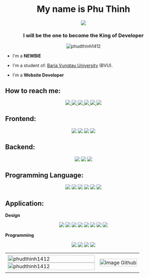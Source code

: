 <h1 align="center">My name is Phu Thinh</h1>
<p align="center"><img src="https://img.icons8.com/color/48/000000/vietnam-circular.png"/></p>
<h3 align="center">I will be the one to become the King of Developer</h3>
<p align="center"> <img src="https://komarev.com/ghpvc/?username=phudthinh1412" alt="phudthinh1412"/></p>

- I'm a **NEWBIE**

- I'm a student of: [Baria Vungtau University](https://bvu.edu.vn/) (BVU).

- I'm a **Website Developer**


## How to reach me:

<p align="center">
  <a href="https://www.facebook.com/phu.d.thinh/" alt="Facebook" target="_blank">
    <img src="https://img.icons8.com/fluent/48/000000/facebook-new.png" target="_blank" />
  </a>
    <a href="https://www.instagram.com/phu.d.thinh/" alt="Facebook" target="_blank">
    <img src="https://img.icons8.com/fluency/48/000000/instagram-new.png" target="_blank" />
  </a> 
    <a href="https://www.youtube.com/channel/UCI7AgFACk7d6yrxege6sPgw" alt="Youtube channel" target="_blank" >
    <img src="https://img.icons8.com/fluent/48/000000/youtube-play.png"/>
  </a>
  <a href="mailto:bestdaxuovn@gmail.com" alt="Email" target="_blank">
    <img src="https://img.icons8.com/color/48/000000/gmail-new.png"/>
  </a>
    <a href="https://github.com/phudthinh1412" alt="Github" target="_blank">
    <img src="https://img.icons8.com/fluent/48/000000/github.png"/>
  </a> 
  </a>
    <a href="https://phudthinh1412.github.io/WebsitePhuThinh/" alt="My Website" target="_blank">
    <img src="https://img.icons8.com/color/48/000000/internet.png"/>
  </a> 
</p>

## Frontend:

<p align="center">
  <img src="https://img.icons8.com/color/48/000000/html-5.png"/>
  <img src="https://img.icons8.com/color/48/000000/css3.png"/>
  <img src="https://img.icons8.com/color/48/000000/react-native.png"/>
  <img src="https://img.icons8.com/color/48/000000/nextjs.png"/>
</p>

## Backend:

<p align="center">
  <img src="https://img.icons8.com/color/48/000000/microsoft-sql-server.png"/>
  <img src="https://img.icons8.com/color/48/000000/mysql-logo.png"/>
  <img src="https://img.icons8.com/color/48/000000/firebase.png"/>
</p>

## Programming Language:

<p align="center">
  <img src="https://img.icons8.com/color/48/000000/c-programming.png"/>
  <img src="https://img.icons8.com/color/48/000000/c-plus-plus-logo.png"/>
  <img src="https://img.icons8.com/color/48/000000/c-sharp-logo.png"/>
  <img src="https://img.icons8.com/color/48/000000/java-coffee-cup-logo--v1.png"/>
  <img src="https://img.icons8.com/color/48/000000/javascript.png"/>
  <img src="https://img.icons8.com/color/48/000000/python.png"/>
</p>

## Application:
<b>Design</b>
<br/>
<p align="center">
  <img src="https://img.icons8.com/color/48/000000/office-365.png"/>
  <img src="https://img.icons8.com/color/48/000000/adobe-photoshop.png"/>
  <img src="https://img.icons8.com/color/48/000000/adobe-illustrator.png"/>
  <img src="https://img.icons8.com/color/48/000000/adobe-animate.png"/>
  <img src="https://img.icons8.com/color/48/000000/adobe-after-effects.png"/>
  <img src="https://img.icons8.com/color/48/000000/adobe-premiere-pro.png"/>
  <img src="https://img.icons8.com/color/48/000000/adobe-media-encoder.png"/>
  <img src="https://img.icons8.com/external-others-inmotus-design/48/000000/external-Corel-Draw-applications-and-programs-others-inmotus-design.png"/>
 </p>
 <b>Programming</b>
 <br/>
 <p align="center">
  <img src="https://img.icons8.com/color/48/000000/visual-studio-code-2019.png"/>
  <img src="https://img.icons8.com/color/48/000000/visual-studio--v2.png"/>
  <img src="https://img.icons8.com/color/48/000000/unity-5.png"/>
  <img src="https://img.icons8.com/color/48/000000/android-studio--v2.png"/>
</p>
<table style="width:100%;">
  <tr>
    <td>
      <img src="https://github-readme-stats.vercel.app/api/top-langs/?username=phudthinh1412&bg_color=FFFFFF00&text_color=179fa3&layout=compact&hide=CSS&langs_count=10&custom_title=Top%20ngôn%20ngữ%20được%20dùng" alt="phudthinh1412" width="100%"/>
      <img src="https://github-readme-stats.vercel.app/api?username=phudthinh1412&bg_color=FFFFFF00&text_color=179fa3&show_icons=true&count_private=true&include_all_commits=true&custom_title=Hoạt%20động%20trên%20Github" alt="phudthinh1412" width="100%"/>
    </td>
    <td>
      <p align="center"> 
        <img src="https://i.ibb.co/ns6dQZ8/Image-Github.png" alt="Image Github" width="100%"/>
      </p>
    </td>
  </tr>
</table>
